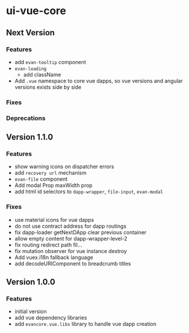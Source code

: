 # ui-vue-core

## Next Version
### Features
- add `evan-tooltip` component
- `evan-loading`
  - add className
- Add `.vue` namespace to core vue dapps, so vue versions and angular versions exists side by side

### Fixes
### Deprecations


## Version 1.1.0
### Features
- show warning icons on dispatcher errors
- add `recovery url` mechanism
- `evan-file` component
- Add modal Prop maxWidth prop
- add html id selectors to `dapp-wrapper`, `file-input`, `evan-modal`

### Fixes
- use material icons for vue dapps
- do not use contract address for dapp routings
- fix dapp-loader getNextDApp clear previous container
- allow empty content for dapp-wrapper-level-2
- fix routing redirect path fil…
- fix mutation observer for vue instance destroy
- Add vuex.i18n fallback language
- add decodeURIComponent to breadcrumb titles


## Version 1.0.0
### Features
- initial version
- add vue dependency libraries
- add `evancore.vue.libs` library to handle vue dapp creation
